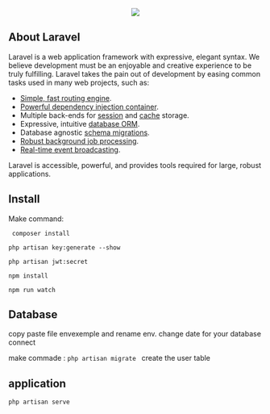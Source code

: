 <p align="center"><img src="https://laravel.com/assets/img/components/logo-laravel.svg"></p>


## About Laravel

Laravel is a web application framework with expressive, elegant syntax. We believe development must be an enjoyable and creative experience to be truly fulfilling. Laravel takes the pain out of development by easing common tasks used in many web projects, such as:

- [Simple, fast routing engine](https://laravel.com/docs/routing).
- [Powerful dependency injection container](https://laravel.com/docs/container).
- Multiple back-ends for [session](https://laravel.com/docs/session) and [cache](https://laravel.com/docs/cache) storage.
- Expressive, intuitive [database ORM](https://laravel.com/docs/eloquent).
- Database agnostic [schema migrations](https://laravel.com/docs/migrations).
- [Robust background job processing](https://laravel.com/docs/queues).
- [Real-time event broadcasting](https://laravel.com/docs/broadcasting).

Laravel is accessible, powerful, and provides tools required for large, robust applications.


## Install 
 Make command:
 
 ``` composer install```
 
 ``` php artisan key:generate --show ```
 
 ``` php artisan jwt:secret  ```
 
 ``` npm install  ```
 
 ``` npm run watch  ```
 
 
## Database 
copy paste file envexemple and rename env. 
change date for your database connect

make commade :
 ``` php artisan migrate  ``` create the user table

## application

 ``` php artisan serve  ```
